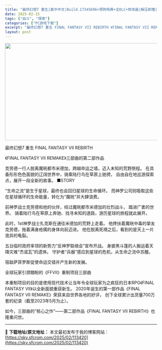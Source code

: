 ```yaml
---
title: "最终幻想7 重生|豪华中文|Build.17345696+预购特典+全DLC+修改器|解压即撸|"
date: 2025-02-15
tags: ["战斗", "探索"]
categories: ["PC游戏下载"]
excerpt: "最终幻想7 重生 FINAL FANTASY VII REBIRTH 《FINAL FANTASY VII REMAKE》三部曲的第二部作品 克劳德一行人脱离魔晄都市米德加，跨越命运之墙，迈入未知的荒野旅程。 在具备形形色色面貌的辽阔世界中，骑乘陆行鸟在草原上驰骋， 自由自在地巡游探索点，展开一段全&hellip;"
layout: post
---
```


<img class="aligncenter size-full wp-image-113401" src="https://sky.sfcrom.com/wp-content/uploads/2025/02/202502150924174.webp" alt="" width="570" height="321" />

最终幻想7 重生 FINAL FANTASY VII REBIRTH

《FINAL FANTASY VII REMAKE》三部曲的第二部作品

克劳德一行人脱离魔晄都市米德加，跨越命运之墙，迈入未知的荒野旅程。
在具备形形色色面貌的辽阔世界中，骑乘陆行鸟在草原上驰骋，
自由自在地巡游探索点，展开一段全新的故事。
■STORY

“生命之流”是生于星球，最终也会回归星球的生命循环。
而神罗公司则吸取这些在星球循环的生命能量，转化为“魔晄”并大肆浪费。

前神罗战士克劳德和他的伙伴，经过魔晄都市米德加的壮烈战斗，
踏进广袤的世界。
骑着陆行鸟在草原上奔驰、找寻未知的道路，游历星球的旅程就此展开。

此时，1st神罗战士扎克斯在通往米德加的荒野上走着。
他搀扶着魔晄中毒的挚友克劳德，拖着满身疮痍的身体向前迈进。
他在脱离死境之后，看到的是天上一片诡异的龟裂。

五台临时政府率领的新势力“反神罗联络会”宣布开战。
身披黑斗篷的人搬运着天降灾难“杰诺瓦”的遗体。
守护者“兵器”感应到星球的危机，从生命之流中苏醒。

宿敌萨菲罗斯促使命运交错并产生新的发展。

全球玩家引颈期盼的《FFVII》重制项目三部曲

本重制项目的目的是使用现代技术让当年令全球玩家为之疯狂的日本RPG《FINAL FANTASY VII》以全新面貌重获新生。
2020年诞生的第一部作品《FINAL FANTASY VII REMAKE》荣获来自世界各地的好评，
创下全球累计出货量700万套的纪录（截至2023年5月为止）。

如今，三部曲的“核心之作”——第二部作品《FINAL FANTASY VII REBIRTH》也隆重问世。

---
📖 **下载地址/原文地址：** 本文最初发布于我的博客网站：[https://sky.sfcrom.com/2025/02/113420](https://sky.sfcrom.com/2025/02/113420)
